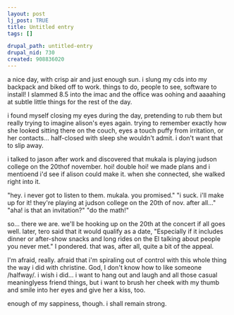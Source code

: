```yaml
--- 
layout: post
lj_post: TRUE
title: Untitled entry
tags: []

drupal_path: untitled-entry
drupal_nid: 730
created: 908836020
---
```

a nice day, with crisp air and just enough sun. i slung my cds into my backpack and biked off to work. things to do, people to see, software to install! I slammed 8.5 into the imac and the office was oohing and aaaahing at subtle little things for the rest of the day.

i found myself closing my eyes during the day, pretending to rub them but really trying to imagine alison's eyes again. trying to remember exactly how she looked sitting there on the couch, eyes a touch puffy from irritation, or her contacts... half-closed with sleep she wouldn't admit. i don't want that to slip away.

i talked to jason after work and discovered that mukala is playing judson college on the 20thof november. hoi! double hoi! we made plans and i mentioend i'd see if alison could make it. when she connected, she walked right into it.

"hey. i never got to listen to them. mukala. you promised."
"i suck. i'll make up for it! they're playing at judson college on the 20th of nov. after all..."
"aha! is that an invitation?"
"do the math!"

so... there we are. we'll be hooking up on the 20th at the concert if all goes well. later, tero said that it would qualify as a date, "Especially if it includes dinner or after-show snacks and long rides on the El talking about people you never met." I pondered. that was, after all, quite a bit of the appeal.

I'm afraid, really. afraid that i'm spiraling out of control with this whole thing the way i did with christine. God, I don't know how to like someone /halfway/. i wish i did... i want to hang out and laugh and all those casual meaninglyess friend things, but i want to brush her cheek with my thumb and smile into her eyes and give her a kiss, too.

enough of my sappiness, though. i shall remain strong.
